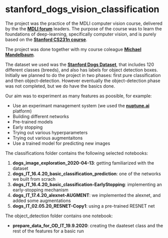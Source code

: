 # stanford_dogs_vision_classification
The project was the practice of the MDLI computer vision course, delivered by the the [**MDLI forum**](https://www.facebook.com/groups/MDLI1/) leaders. The purpose of the course was to learn the foundations of deep-learning, specifically computer vision, and is purely based on the [**Stanford CS231n course**](http://cs231n.stanford.edu/).

The project was done together with my course coleague [**Michael Mandelbaum**](https://github.com/githmm).

The dataset we used was the [**Stanford Dogs Dataset**](http://vision.stanford.edu/aditya86/ImageNetDogs/main.html), that includes 120 different classes (breeds), and also has labels for object detection boxes. Initially we planned to do the project in two phases: first pure classification and then object-detection. However eventually the object-detection phase was not completed, but we do have the basics done.

Our aim was to experiment as many features as poosible, for example:
- Use an experimant management system (we used the [**nuptune.ai**](https://neptune.ai/) platform)
- Building different networks
- Pre-trained models
- Early stopping
- Trying out various hyperparameters
- Trying out various augmentaitons
- Use a trained model for predicting new images

The classifications folder contains the following selected notebooks:
1. **dogs_image_exploration_2020-04-13**: getting familiarized with the dataset
2. **dogs_IT_16.4.20_basic_classification_prediction**: one of the networks we built from scrach
3. **dogs_IT_16.4.20_basic_classification-EarlyStopping**: implementing an early-stopping mechanism
4. **dogs_IT_17.4.20_alexnet-AUGMENT**: we implemented the alexnet, and added some augmentations
5. **dogs_IT_02.05.20_RESNET-Copy1**: using a pre-trained RESNET net

The object_detection folder contains one notebook:
- **prepare_data_for_OD_IT_19.9.2020**: creating the daateset class and the rest of the features for a basic run
